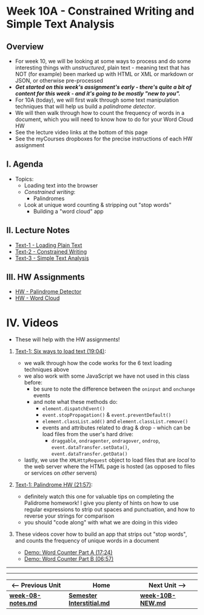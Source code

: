 # Week 10A - Constrained Writing and Simple Text Analysis

## Overview
- For week 10, we will be looking at some ways to process and do some interesting things with *unstructured*, plain text - meaning text that has NOT (for example) been marked up with HTML or XML or markdown or JSON, or otherwise pre-processed
- ***Get started on this week's assignment's *early* - there's quite a bit of content for this week - and it's going to be mostly "new to you".***
- For 10A (today), we will first walk through some text manipulation techniques that will help us build a *palindrome detector*.
- We will then walk through how to count the frequency of words in a document, which you will need to know how to do for your Word Cloud HW
- See the lecture video links at the bottom of this page
- See the myCourses dropboxes for the precise instructions of each HW assignment


## I. Agenda

- Topics:
  - Loading text into the browser
  - *Constrained writing*:
    - Palindromes
  - Look at unique word counting & stripping out "stop words"
    - Building a "word cloud" app

## II. Lecture Notes
- [Text-1 - Loading Plain Text](https://github.com/tonethar/IGME-330-Master/blob/master/notes/text-1.md)
- [Text-2 - Constrained Writing](https://github.com/tonethar/IGME-330-Master/blob/master/notes/text-2.md)
- [Text-3 - Simple Text Analysis](https://github.com/tonethar/IGME-330-Master/blob/master/notes/text-3.md)

## III. HW Assignments
- [HW - Palindrome Detector](https://github.com/tonethar/IGME-330-Master/blob/master/notes/HW-palindrome-detector.md)
- [HW - Word Cloud](https://github.com/tonethar/IGME-330-Master/blob/master/notes/HW-word-cloud.md)

# IV. Videos
- These will help with the HW assignments! 

1) [Text-1: Six ways to load text (19:04)](https://video.rit.edu/Watch/text-1-six-ways-to-load-text):
    - we walk through how the code works for the 6 text loading techniques above
    - we also work with some JavaScript we have not used in this class before:
      - be sure to note the difference between the `oninput` and `onchange` events
      - and note what these methods do:
        - `element.dispatchEvent()`
        - `event.stopPropagation()` & `event.preventDefault()`
        - `element.classList.add()` and `element.classList.remove()`
        - events and attributes related to drag & drop - which can be load files from the user's hard drive:
          - `draggable`, `ondragenter`, `ondragover`, `ondrop`, `event.dataTransfer.setData()`, `event.dataTransfer.getData()`
    - lastly, we use the `XMLHttpRequest` object to load files that are *local* to the web server where the HTML page is hosted (as opposed to files or services on *other* servers) 

2) [Text-1: Palindrome HW (21:57)](https://video.rit.edu/Watch/text-1-palindrome-HW):
    - definitely watch this one for valuable tips on completing the Palidrome homework! I give you plenty of hints on how to use regular expressions to strip out spaces and punctuation, and how to reverse your strings for comparison
    - you should "code along" with what we are doing in this video
  
3) These videos cover how to build an app that strips out "stop words", and counts the frequency of unique words in a document
    - [Demo: Word Counter Part A (17:24)](https://video.rit.edu/Watch/text-3-word-counter-part-A)
    - [Demo: Word Counter Part B (06:57)](https://video.rit.edu/Watch/text-3-word-counter-part-B)

<hr><hr>

| <-- Previous Unit | Home | Next Unit -->
| --- | --- | --- 
| [**week-08-notes.md**](week-08-notes.md)     |  [**Semester Interstitial.md**](interstitial.md) | [**week-10B-NEW.md**](week-10B-NEW.md)
